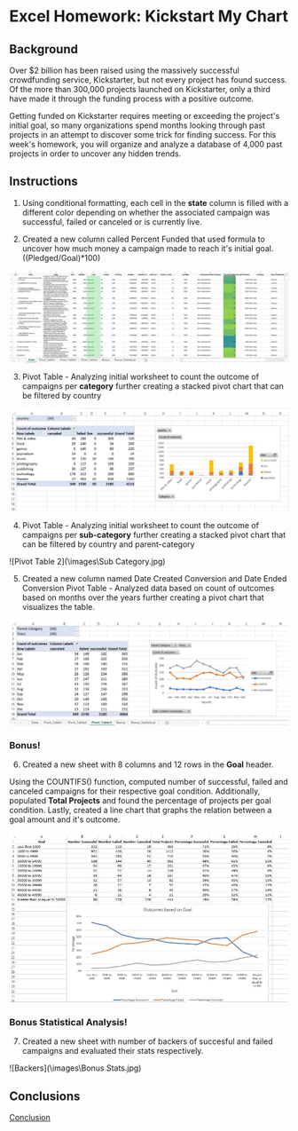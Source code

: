 # Excel Homework: Kickstart My Chart

## Background

Over $2 billion has been raised using the massively successful crowdfunding service, Kickstarter, but not every project has found success. Of the more than 300,000 projects launched on Kickstarter, only a third have made it through the funding process with a positive outcome.

Getting funded on Kickstarter requires meeting or exceeding the project's initial goal, so many organizations spend months looking through past projects in an attempt to discover some trick for finding success. For this week's homework, you will organize and analyze a database of 4,000 past projects in order to uncover any hidden trends.

## Instructions
1. Using conditional formatting, each cell in the **state** column is filled with a different color depending on whether the associated campaign was successful, failed or canceled or is currently live.

2. Created a new column called Percent Funded that used formula to uncover how much money a campaign made to reach it's initial goal. ((Pledged/Goal)*100)

![Conditional Formatting](\images\Outcome.jpg)

3. Pivot Table - Analyzing initial worksheet to count the outcome of campaigns per **category** further creating a stacked pivot chart that can be filtered by country

![Pivot Table 1](\images\Category.jpg)

4. Pivot Table - Analyzing initial worksheet to count the outcome of campaigns per **sub-category** further creating a stacked pivot chart that can be filtered by country and parent-category

![Pivot Table 2](\images\Sub Category.jpg)

5. Created a new column named Date Created Conversion and Date Ended Conversion
Pivot Table - Analyzed data based on count of outcomes based on months over the years further creating a pivot chart that visualizes the table.

![Pivot Table 3](\images\Deadline.jpg)

### Bonus!

6. Created a new sheet with 8 columns and 12 rows in the **Goal** header.

Using the COUNTIFS() function, computed number of successful, failed and canceled campaigns for their respective goal condition. Additionally, populated **Total Projects** and found the percentage of projects per goal condition.
Lastly, created a line chart that graphs the relation between a goal amount and it's outcome.

![Goal Conditions v/s Outcome](\images\Bonus.jpg)

### Bonus Statistical Analysis!

7. Created a new sheet with number of backers of succesful and failed campaigns and evaluated their stats respectively.

![Backers](\images\Bonus Stats.jpg)

## Conclusions

[Conclusion](Kickstart_Chart.docx)












